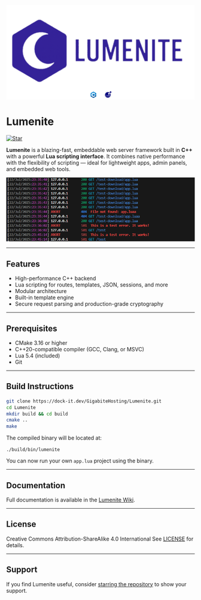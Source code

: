 ![Banner](.readme/banner.png)

# Lumenite

[![Star](https://img.shields.io/github/stars/OusmBlueNinja/Lumenite?style=social)](https://github.com/OusmBlueNinja/Lumenite/stargazers)

**Lumenite** is a blazing-fast, embeddable web server framework built in **C++** with a powerful **Lua scripting
interface**.
It combines native performance with the flexibility of scripting — ideal for lightweight apps, admin panels, and
embedded web tools.

![Screenshot](.readme/img.png)

---

## Features

* High-performance C++ backend
* Lua scripting for routes, templates, JSON, sessions, and more
* Modular architecture
* Built-in template engine
* Secure request parsing and production-grade cryptography

---

## Prerequisites

* CMake 3.16 or higher
* C++20-compatible compiler (GCC, Clang, or MSVC)
* Lua 5.4 (included)
* Git

---

## Build Instructions

```bash
git clone https://dock-it.dev/GigabiteHosting/Lumenite.git
cd Lumenite
mkdir build && cd build
cmake ..
make
```

The compiled binary will be located at:

```
./build/bin/lumenite
```

You can now run your own `app.lua` project using the binary.

---

## Documentation

Full documentation is available in the [Lumenite Wiki](https://dock-it.dev/GigabiteHosting/Lumenite/wiki).

---

## License

Creative Commons Attribution-ShareAlike 4.0 International
See [LICENSE](./LICENSE) for details.

---

## Support

If you find Lumenite useful, consider [starring the repository](https://github.com/OusmBlueNinja/Lumenite) to show your
support.
